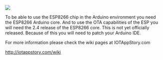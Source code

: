 <img src="https://github.com/iotappstory/Arduino-IDE-Patch/blob/master/readme-patch.jpg"/>

To be able to use the ESP8266 chip in the Arduino environment you need the ESP8266 Arduino core. And to use the OTA capabilities of the ESP you will need the 2.4 release of the ESP8266 core. This is not yet officially released. Because of this you will need to patch your Arduino IDE.

For more information please check the wiki pages at IOTAppStory.com

http://iotappstory.com/wiki
